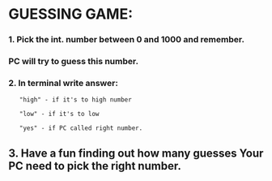 
# GUESSING GAME:

### 1. Pick the int. number between 0 and 1000 and remember.

###    PC will try to guess this number. 

### 2. In terminal write answer: 

       "high" - if it's to high number 

       "low" - if it's to low 
    
       "yes" - if PC called right number.

## 3. Have a fun finding out how many guesses Your PC need to pick the right number. 